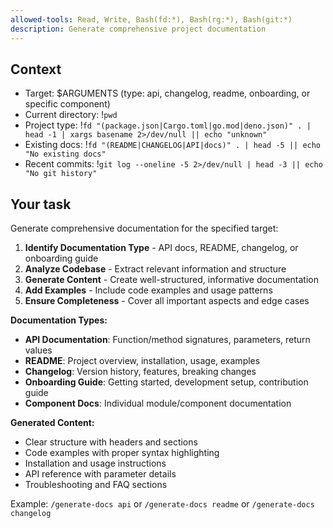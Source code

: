 ```yaml
---
allowed-tools: Read, Write, Bash(fd:*), Bash(rg:*), Bash(git:*)
description: Generate comprehensive project documentation
---
```


## Context

- Target: $ARGUMENTS (type: api, changelog, readme, onboarding, or specific component)
- Current directory: !`pwd`
- Project type: !`fd "(package.json|Cargo.toml|go.mod|deno.json)" . | head -1 | xargs basename 2>/dev/null || echo "unknown"`
- Existing docs: !`fd "(README|CHANGELOG|API|docs)" . | head -5 || echo "No existing docs"`
- Recent commits: !`git log --oneline -5 2>/dev/null | head -3 || echo "No git history"`

## Your task

Generate comprehensive documentation for the specified target:

1. **Identify Documentation Type** - API docs, README, changelog, or onboarding guide
2. **Analyze Codebase** - Extract relevant information and structure
3. **Generate Content** - Create well-structured, informative documentation
4. **Add Examples** - Include code examples and usage patterns
5. **Ensure Completeness** - Cover all important aspects and edge cases

**Documentation Types:**
- **API Documentation**: Function/method signatures, parameters, return values
- **README**: Project overview, installation, usage, examples
- **Changelog**: Version history, features, breaking changes
- **Onboarding Guide**: Getting started, development setup, contribution guide
- **Component Docs**: Individual module/component documentation

**Generated Content:**
- Clear structure with headers and sections
- Code examples with proper syntax highlighting
- Installation and usage instructions
- API reference with parameter details
- Troubleshooting and FAQ sections

Example: `/generate-docs api` or `/generate-docs readme` or `/generate-docs changelog`